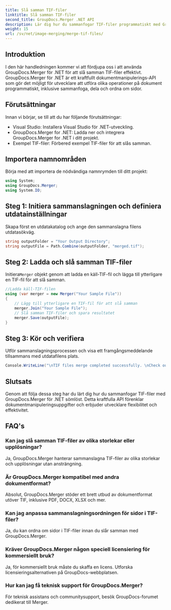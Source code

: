 ```yaml
---
title: Slå samman TIF-filer
linktitle: Slå samman TIF-filer
second_title: GroupDocs.Merger .NET API
description: Lär dig hur du sammanfogar TIF-filer programmatiskt med GroupDocs.Merger för .NET. Effektivt API för dokumentmanipulering för .NET-utvecklare.
weight: 15
url: /sv/net/image-merging/merge-tif-files/
---
```

## Introduktion
I den här handledningen kommer vi att fördjupa oss i att använda GroupDocs.Merger för .NET för att slå samman TIF-filer effektivt. GroupDocs.Merger för .NET är ett kraftfullt dokumentmanipulerings-API som gör det möjligt för utvecklare att utföra olika operationer på dokument programmatiskt, inklusive sammanfoga, dela och ordna om sidor.
## Förutsättningar
Innan vi börjar, se till att du har följande förutsättningar:
- Visual Studio: Installera Visual Studio för .NET-utveckling.
- GroupDocs.Merger for .NET: Ladda ner och integrera GroupDocs.Merger for .NET i ditt projekt.
- Exempel TIF-filer: Förbered exempel TIF-filer för att slås samman.

## Importera namnområden
Börja med att importera de nödvändiga namnrymden till ditt projekt:
```csharp
using System; 
using GroupDocs.Merger;
using System.IO;
```
## Steg 1: Initiera sammanslagningen och definiera utdatainställningar
Skapa först en utdatakatalog och ange den sammanslagna filens utdatasökväg.
```csharp
string outputFolder = "Your Output Directory";
string outputFile = Path.Combine(outputFolder, "merged.tif");
```
## Steg 2: Ladda och slå samman TIF-filer
 Initiera`Merger` objekt genom att ladda en käll-TIF-fil och lägga till ytterligare en TIF-fil för att slå samman.
```csharp
//Ladda käll-TIF-filen
using (var merger = new Merger("Your Sample File"))
{
    // Lägg till ytterligare en TIF-fil för att slå samman
    merger.Join("Your Sample File");
    // Slå samman TIF-filer och spara resultatet
    merger.Save(outputFile);
}
```
## Steg 3: Kör och verifiera
Utför sammanslagningsprocessen och visa ett framgångsmeddelande tillsammans med utdatafilens plats.
```csharp
Console.WriteLine("\nTIF files merge completed successfully. \nCheck output in {0}", outputFolder);
```

## Slutsats
Genom att följa dessa steg har du lärt dig hur du sammanfogar TIF-filer med GroupDocs.Merger för .NET sömlöst. Detta kraftfulla API förenklar dokumentmanipuleringsuppgifter och erbjuder utvecklare flexibilitet och effektivitet.

## FAQ's
### Kan jag slå samman TIF-filer av olika storlekar eller upplösningar?
Ja, GroupDocs.Merger hanterar sammanslagna TIF-filer av olika storlekar och upplösningar utan ansträngning.
### Är GroupDocs.Merger kompatibel med andra dokumentformat?
Absolut, GroupDocs.Merger stöder ett brett utbud av dokumentformat utöver TIF, inklusive PDF, DOCX, XLSX och mer.
### Kan jag anpassa sammanslagningsordningen för sidor i TIF-filer?
Ja, du kan ordna om sidor i TIF-filer innan du slår samman med GroupDocs.Merger.
### Kräver GroupDocs.Merger någon speciell licensiering för kommersiellt bruk?
Ja, för kommersiellt bruk måste du skaffa en licens. Utforska licensieringsalternativen på GroupDocs-webbplatsen.
### Hur kan jag få teknisk support för GroupDocs.Merger?
För teknisk assistans och communitysupport, besök GroupDocs-forumet dedikerat till Merger.